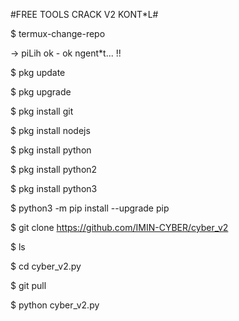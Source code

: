 #FREE TOOLS CRACK V2 KONT*L#

$ termux-change-repo 

-> piLih ok - ok ngent*t... !!


$ pkg update

$ pkg upgrade

$ pkg install git

$ pkg install nodejs

$ pkg install python

$ pkg install python2

$ pkg install python3

$ python3 -m pip install --upgrade pip

$ git clone https://github.com/IMIN-CYBER/cyber_v2

$ ls

$ cd cyber_v2.py

$ git pull

$ python cyber_v2.py

